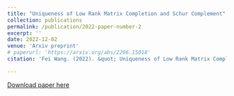 ```yaml
---
title: "Uniqueness of Low Rank Matrix Completion and Schur Complement"
collection: publications
permalink: /publication/2022-paper-number-2
excerpt: ''
date: 2022-12-02
venue: 'Arxiv preprint'
# paperurl: 'https://arxiv.org/abs/2206.15018'
citation: 'Fei Wang. (2022). &quot; Uniqueness of Low Rank Matrix Completion and Schur Complement.&quot; <i>10.48550/ARXIV.2206.15018</i>.'

---
```


[Download paper here](https://arxiv.org/pdf/2206.15018v1.pdf)
